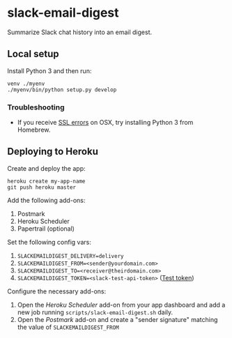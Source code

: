 # slack-email-digest

Summarize Slack chat history into an email digest.

## Local setup

Install Python 3 and then run:

```
venv ./myenv
./myenv/bin/python setup.py develop
```

### Troubleshooting

- If you receive [SSL errors](https://github.com/kennethreitz/requests/issues/3011#issuecomment-183626795) on OSX, try installing Python 3 from Homebrew. 

## Deploying to Heroku

Create and deploy the app:

```
heroku create my-app-name
git push heroku master
```

Add the following add-ons:

1. Postmark
1. Heroku Scheduler
1. Papertrail (optional)

Set the following config vars:

1. `SLACKEMAILDIGEST_DELIVERY=delivery`
1. `SLACKEMAILDIGEST_FROM=<sender@yourdomain.com>`
1. `SLACKEMAILDIGEST_TO=<receiver@theirdomain.com>`
1. `SLACKEMAILDIGEST_TOKEN=<slack-test-api-token>` ([Test token](https://api.slack.com/docs/oauth-test-tokens))

Configure the necessary add-ons:

1. Open the *Heroku Scheduler* add-on from your app dashboard and add a new job running `scripts/slack-email-digest.sh` daily.
1. Open the *Postmark* add-on and create a "sender signature" matching the value of `SLACKEMAILDIGEST_FROM`

